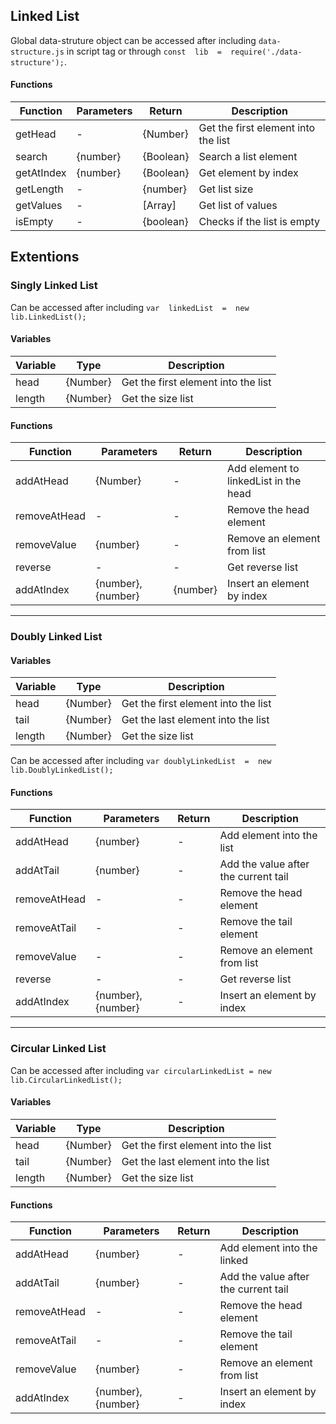 ## Linked List

Global data-struture object can be accessed after including `data-structure.js` in script tag or through `const  lib  =  require('./data-structure');`.

#### Functions

| Function   | Parameters | Return    | Description                        |  
|----------  | --         | --        |  --                                | 
| getHead    |  -         |{Number}   | Get the first element into the list|
| search     | {number}   | {Boolean} | Search a list element              |
| getAtIndex | {number}   | {Boolean} | Get element by index               |
| getLength  | -          | {number}  | Get list size                      |
| getValues  | -          | [Array]   | Get list of values                 |
| isEmpty    |    -       | {boolean} | Checks if the list is empty        |


## Extentions

### Singly Linked List
 
Can be accessed after including  `var  linkedList  =  new  lib.LinkedList();` 

#### Variables
| Variable | Type | Description |  
|--        |--    | --          |
| head | {Number} | Get the first element into the list | 
| length | {Number} | Get the size list |

#### Functions
| Function | Parameters | Return | Description |  
|--        |  --        |--      |--           | 
| addAtHead | {Number} | - | Add element to linkedList in the head|
| removeAtHead| - | - | Remove the head element |
| removeValue| {number} | - | Remove an element from list |
| reverse | - | - | Get reverse list |
| addAtIndex | {number}, {number} | {number} | Insert an element by index |

____

### Doubly Linked List

#### Variables
| Variable | Type | Description |  
|--        |--    |--           |
| head | {Number} | Get the first element into the list | 
| tail | {Number} | Get the last element into the list |
| length | {Number} | Get the size list |

Can be accessed after including  `var doublyLinkedList  =  new  lib.DoublyLinkedList();` 

#### Functions
| Function | Parameters | Return | Description |  
|--        |--          |--      |--           | 
| addAtHead | {number} | - | Add element into the list |
| addAtTail | {number} | - | Add the value after the current tail |
| removeAtHead | - | - | Remove the head element  |
| removeAtTail | - | - | Remove the tail element |
| removeValue | - | - | Remove an element from list |
| reverse | - | - | Get reverse list |
| addAtIndex | {number}, {number} | - | Insert an element by index |

____

### Circular Linked List

Can be accessed after including  `var circularLinkedList = new  lib.CircularLinkedList();` 

#### Variables
| Variable | Type | Description |  
|--        |--    |--           |
| head | {Number} | Get the first element into the list | 
| tail | {Number} | Get the last element into the list |
| length | {Number} | Get the size list |

#### Functions

| Function | Parameters | Return | Description |  
|--        |--          |--      |--           |
| addAtHead | {number} | - | Add element into the linked |
| addAtTail | {number} | - | Add the value after the current tail |
| removeAtHead | - | - | Remove the head element |
| removeAtTail | - | - | Remove the tail element |
| removeValue | {number} | - | Remove an element from list |
| addAtIndex | {number}, {number} | - | Insert an element by index |
